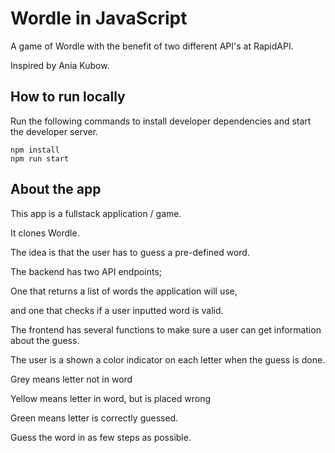 # Wordle in JavaScript

A game of Wordle with the benefit of two different API's at RapidAPI.

Inspired by Ania Kubow.

## How to run locally

Run the following commands to install developer dependencies and start the developer server.

```
npm install
npm run start
```

## About the app

This app is a fullstack application / game.

It clones Wordle.

The idea is that the user has to guess a pre-defined word.



The backend has two API endpoints;

One that returns a list of words the application will use,

and one that checks if a user inputted word is valid.



The frontend has several functions to make sure a user can get information about the guess.

The user is a shown a color indicator on each letter when the guess is done.

Grey means letter not in word

Yellow means letter in word, but is placed wrong

Green means letter is correctly guessed.



Guess the word in as few steps as possible.
